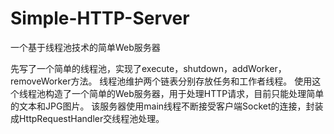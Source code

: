 # Simple-HTTP-Server
一个基于线程池技术的简单Web服务器

先写了一个简单的线程池，实现了execute，shutdown，addWorker，removeWorker方法。
线程池维护两个链表分别存放任务和工作者线程。
使用这个线程池构造了一个简单的Web服务器，用于处理HTTP请求，目前只能处理简单的文本和JPG图片。
该服务器使用main线程不断接受客户端Socket的连接，封装成HttpRequestHandler交线程池处理。
